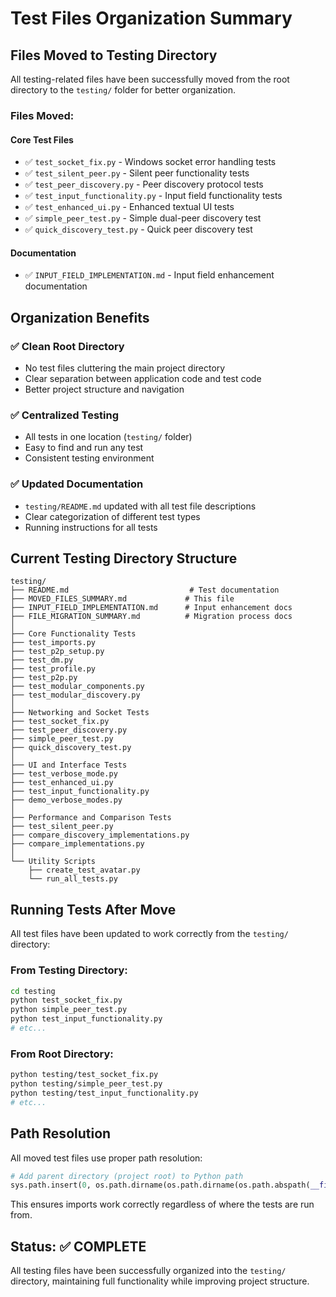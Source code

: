 # Test Files Organization Summary

## Files Moved to Testing Directory

All testing-related files have been successfully moved from the root directory to the `testing/` folder for better organization.

### Files Moved:

#### Core Test Files
- ✅ `test_socket_fix.py` - Windows socket error handling tests
- ✅ `test_silent_peer.py` - Silent peer functionality tests  
- ✅ `test_peer_discovery.py` - Peer discovery protocol tests
- ✅ `test_input_functionality.py` - Input field functionality tests
- ✅ `test_enhanced_ui.py` - Enhanced textual UI tests
- ✅ `simple_peer_test.py` - Simple dual-peer discovery test
- ✅ `quick_discovery_test.py` - Quick peer discovery test

#### Documentation
- ✅ `INPUT_FIELD_IMPLEMENTATION.md` - Input field enhancement documentation

## Organization Benefits

### ✅ **Clean Root Directory**
- No test files cluttering the main project directory
- Clear separation between application code and test code
- Better project structure and navigation

### ✅ **Centralized Testing**
- All tests in one location (`testing/` folder)
- Easy to find and run any test
- Consistent testing environment

### ✅ **Updated Documentation**
- `testing/README.md` updated with all test file descriptions
- Clear categorization of different test types
- Running instructions for all tests

## Current Testing Directory Structure

```
testing/
├── README.md                           # Test documentation
├── MOVED_FILES_SUMMARY.md             # This file
├── INPUT_FIELD_IMPLEMENTATION.md      # Input enhancement docs
├── FILE_MIGRATION_SUMMARY.md          # Migration process docs
│
├── Core Functionality Tests
├── test_imports.py
├── test_p2p_setup.py
├── test_dm.py
├── test_profile.py
├── test_p2p.py
├── test_modular_components.py
├── test_modular_discovery.py
│
├── Networking and Socket Tests
├── test_socket_fix.py
├── test_peer_discovery.py
├── simple_peer_test.py
├── quick_discovery_test.py
│
├── UI and Interface Tests
├── test_verbose_mode.py
├── test_enhanced_ui.py
├── test_input_functionality.py
├── demo_verbose_modes.py
│
├── Performance and Comparison Tests
├── test_silent_peer.py
├── compare_discovery_implementations.py
├── compare_implementations.py
│
└── Utility Scripts
    ├── create_test_avatar.py
    └── run_all_tests.py
```

## Running Tests After Move

All test files have been updated to work correctly from the `testing/` directory:

### From Testing Directory:
```bash
cd testing
python test_socket_fix.py
python simple_peer_test.py
python test_input_functionality.py
# etc...
```

### From Root Directory:
```bash
python testing/test_socket_fix.py
python testing/simple_peer_test.py
python testing/test_input_functionality.py
# etc...
```

## Path Resolution

All moved test files use proper path resolution:
```python
# Add parent directory (project root) to Python path
sys.path.insert(0, os.path.dirname(os.path.dirname(os.path.abspath(__file__))))
```

This ensures imports work correctly regardless of where the tests are run from.

## Status: ✅ COMPLETE

All testing files have been successfully organized into the `testing/` directory, maintaining full functionality while improving project structure.
